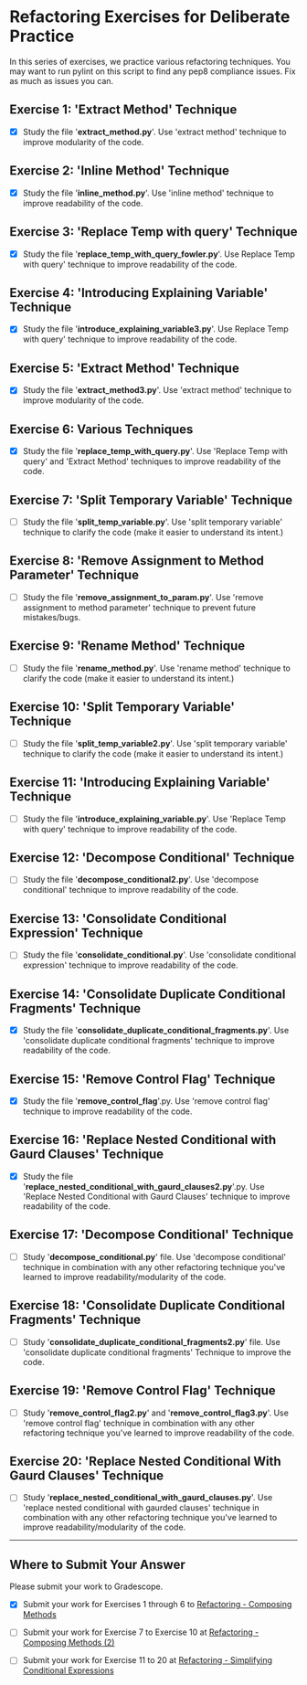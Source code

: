 # Refactoring Exercises for Deliberate Practice

In this series of exercises, we practice various refactoring techniques. You may want to run pylint on this script to find any pep8 compliance issues. Fix as much as issues you can.

## Exercise 1: 'Extract Method' Technique

- [X] Study the file '**extract_method.py**'. Use 'extract method' technique to improve modularity of the code.

## Exercise 2: 'Inline Method' Technique

- [X] Study the file '**inline_method.py**'. Use 'inline method' technique to improve readability of the code.

## Exercise 3: 'Replace Temp with query' Technique

- [X] Study the file '**replace_temp_with_query_fowler.py**'. Use Replace Temp with query' technique to improve readability of the code.

## Exercise 4: 'Introducing Explaining Variable' Technique

- [X] Study the file '**introduce_explaining_variable3.py**'. Use Replace Temp with query' technique to improve readability of the code.

## Exercise 5: 'Extract Method' Technique

- [X] Study the file '**extract_method3.py**'. Use 'extract method' technique to improve modularity of the code.

## Exercise 6: Various Techniques

- [X] Study the file '**replace_temp_with_query.py**'. Use 'Replace Temp with query' and 'Extract Method' techniques to improve readability of the code.

## Exercise 7: 'Split Temporary Variable' Technique

- [ ] Study the file '**split_temp_variable.py**'. Use 'split temporary variable' technique to clarify the code (make it easier to understand its intent.)

## Exercise 8: 'Remove Assignment to Method Parameter' Technique

- [ ] Study the file '**remove_assignment_to_param.py**'. Use 'remove assignment to method parameter' technique to prevent future mistakes/bugs.

## Exercise 9: 'Rename Method' Technique

- [ ] Study the file '**rename_method.py**'. Use 'rename method' technique to clarify the code (make it easier to understand its intent.)

## Exercise 10: 'Split Temporary Variable' Technique

- [ ] Study the file '**split_temp_variable2.py**'. Use 'split temporary variable' technique to clarify the code (make it easier to understand its intent.)

## Exercise 11: 'Introducing Explaining Variable' Technique

- [ ] Study the file '**introduce_explaining_variable.py**'. Use 'Replace Temp with query' technique to improve readability of the code.

## Exercise 12: 'Decompose Conditional' Technique

- [ ] Study the file '**decompose_conditional2.py**'. Use 'decompose conditional' technique to improve readability of the code.

## Exercise  13: 'Consolidate Conditional Expression' Technique

- [ ] Study the file '**consolidate_conditional.py**'. Use 'consolidate conditional expression' technique to improve readability of the code.

## Exercise  14: 'Consolidate Duplicate Conditional Fragments' Technique

- [X] Study the file '**consolidate_duplicate_conditional_fragments.py**'. Use 'consolidate duplicate conditional fragments' technique to improve readability of the code.

## Exercise  15: 'Remove Control Flag' Technique

- [X] Study the file '**remove_control_flag**'.py. Use 'remove control flag' technique to improve readability of the code.

## Exercise  16: 'Replace Nested Conditional with Gaurd Clauses' Technique

- [X] Study the file '**replace_nested_conditional_with_gaurd_clauses2.py**'.py. Use 'Replace Nested Conditional with Gaurd Clauses' technique to improve readability of the code.

## Exercise  17: 'Decompose Conditional' Technique

- [ ] Study '**decompose_conditional.py**' file. Use 'decompose conditional' technique in combination with any other refactoring technique you've learned to improve readability/modularity of the code.

## Exercise  18: 'Consolidate Duplicate Conditional Fragments' Technique

- [ ] Study '**consolidate_duplicate_conditional_fragments2.py**' file. Use 'consolidate duplicate conditional fragments' Technique to improve the code.

## Exercise 19: 'Remove Control Flag' Technique

- [ ] Study '**remove_control_flag2.py**' and '**remove_control_flag3.py**'. Use 'remove control flag' technique in combination with any other refactoring technique you've learned to improve readability of the code.

## Exercise 20: 'Replace Nested Conditional With Gaurd Clauses' Technique

- [ ] Study '**replace_nested_conditional_with_gaurd_clauses.py**'. Use 'replace nested conditional with gaurded clauses' technique in combination with any other refactoring technique you've learned to improve readability/modularity of the code.

---

## Where to Submit Your Answer

Please submit your work to Gradescope.

- [X] Submit your work for Exercises 1 through 6 to [Refactoring - Composing Methods](https://www.gradescope.com/courses/206382/assignments/992928)

- [ ] Submit your work for Exercise 7 to Exercise 10 at [Refactoring - Composing Methods (2)](https://www.gradescope.com/courses/206382/assignments/1007195)

- [ ] Submit your work for Exercise 11 to 20 at [Refactoring - Simplifying Conditional Expressions](https://www.gradescope.com/courses/206382/assignments/1013900)
